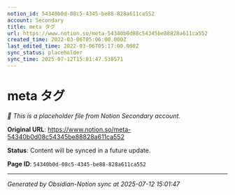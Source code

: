 ```yaml
---
notion_id: 54340b0d-08c5-4345-be88-828a611ca552
account: Secondary
title: meta タグ
url: https://www.notion.so/meta-54340b0d08c54345be88828a611ca552
created_time: 2022-03-06T05:06:00.000Z
last_edited_time: 2022-03-06T05:17:00.000Z
sync_status: placeholder
sync_time: 2025-07-12T15:01:47.538571
---
```


# meta タグ

*🔄 This is a placeholder file from Notion Secondary account.*

**Original URL**: https://www.notion.so/meta-54340b0d08c54345be88828a611ca552

**Status**: Content will be synced in a future update.

**Page ID**: `54340b0d-08c5-4345-be88-828a611ca552`

---

*Generated by Obsidian-Notion sync at 2025-07-12 15:01:47*
